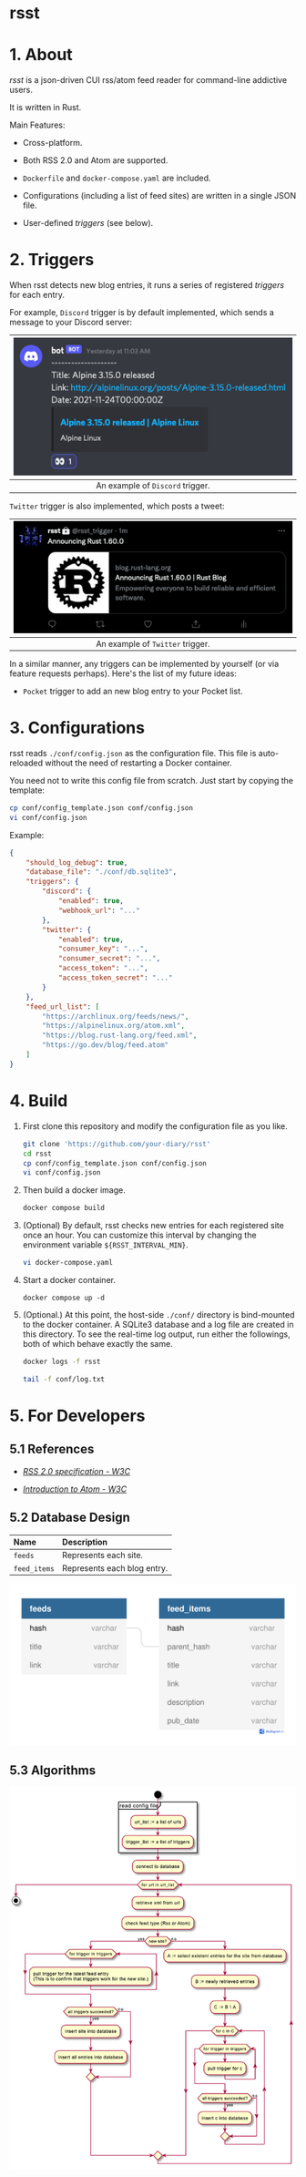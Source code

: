 # rsst

# 1. About

*rsst* is a json-driven CUI rss/atom feed reader for command-line addictive users.

It is written in Rust.

Main Features:

- Cross-platform.

- Both RSS 2.0 and Atom are supported.

- `Dockerfile` and `docker-compose.yaml` are included.

- Configurations (including a list of feed sites) are written in a single JSON file.

- User-defined *triggers* (see below).

# 2. Triggers

When rsst detects new blog entries, it runs a series of registered *triggers* for each entry.

For example, `Discord` trigger is by default implemented, which sends a message to your Discord server:

|![](readme_assets/discord.png)|
|:--:|
| An example of `Discord` trigger. |

`Twitter` trigger is also implemented, which posts a tweet:

|![](readme_assets/twitter.png)|
|:--:|
| An example of `Twitter` trigger. |

In a similar manner, any triggers can be implemented by yourself (or via feature requests perhaps). Here's the list of my future ideas:

- `Pocket` trigger to add an new blog entry to your Pocket list.

# 3. Configurations

rsst reads `./conf/config.json` as the configuration file. This file is auto-reloaded without the need of restarting a Docker container.

You need not to write this config file from scratch. Just start by copying the template:

```bash
cp conf/config_template.json conf/config.json
vi conf/config.json
```

Example:

```json
{
    "should_log_debug": true,
    "database_file": "./conf/db.sqlite3",
    "triggers": {
        "discord": {
            "enabled": true,
            "webhook_url": "..."
        },
        "twitter": {
            "enabled": true,
            "consumer_key": "...",
            "consumer_secret": "...",
            "access_token": "...",
            "access_token_secret": "..."
        }
    },
    "feed_url_list": [
        "https://archlinux.org/feeds/news/",
        "https://alpinelinux.org/atom.xml",
        "https://blog.rust-lang.org/feed.xml",
        "https://go.dev/blog/feed.atom"
    ]
}
```

# 4. Build

1. First clone this repository and modify the configuration file as you like.

    ```bash
    git clone 'https://github.com/your-diary/rsst'
    cd rsst
    cp conf/config_template.json conf/config.json
    vi conf/config.json
    ```

2. Then build a docker image.

    ```bash
    docker compose build
    ```

3. (Optional) By default, rsst checks new entries for each registered site once an hour. You can customize this interval by changing the environment variable `${RSST_INTERVAL_MIN}`.

    ```bash
    vi docker-compose.yaml
    ```

4. Start a docker container.

    ```
    docker compose up -d
    ```

5. (Optional.) At this point, the host-side `./conf/` directory is bind-mounted to the docker container. A SQLite3 database and a log file are created in this directory. To see the real-time log output, run either the followings, both of which behave exactly the same.

    ```bash
    docker logs -f rsst
    ```

    ```bash
    tail -f conf/log.txt
    ```

# 5. For Developers

## 5.1 References

- [*RSS 2.0 specification - W3C*](https://validator.w3.org/feed/docs/rss2.html)

- [*Introduction to Atom - W3C*](https://validator.w3.org/feed/docs/atom.html)

## 5.2 Database Design

| Name | Description |
|:--|:--|
| `feeds` | Represents each site. |
| `feed_items` | Represents each blog entry. |

![](./readme_assets/database.png)

## 5.3 Algorithms

![](./readme_assets/plantuml.png)

<!--

```plantuml
@startuml

start

group read config file
    :url_list := a list of urls;
    :trigger_list := a list of triggers;
end group

:connect to database;

while (for url in url_list)
    :retrieve xml from url;
    :check feed type (Rss or Atom);
    if (new site?) then (yes)
        while (for trigger in triggers)
            :pull trigger for the latest feed entry\n(This is to confirm that triggers work for the new site.);
        endwhile
        if (all triggers succeeded?) then (yes)
            :insert site into database;
            :insert all entries into database;
        else (no)
        endif
    else (no)
        :A := select existent entries for the site from database;
        :B := newly retrieved entries;
        :C := B \\ A;
        while (for c in C)
            while (for trigger in triggers)
                :pull trigger for c;
            endwhile
            if (all triggers succeeded?) then (yes)
                :insert c into database;
            else (no)
            endif
        endwhile
    endif
endwhile

stop

@enduml
```

-->

